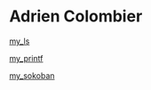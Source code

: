 # Adrien Colombier

[my_ls](https://github.com/PixDay/Epitech/tree/master/First%20Year/Semester%20I/Unix%20System%20Programming/my_ls)

[my_printf](https://github.com/PixDay/Epitech/tree/master/First%20Year/Semester%20I/Unix%20System%20Programming/my_printf)

[my_sokoban](https://github.com/PixDay/Epitech/tree/master/First%20Year/Semester%20I/Unix%20System%20Programming/my_sokoban)

